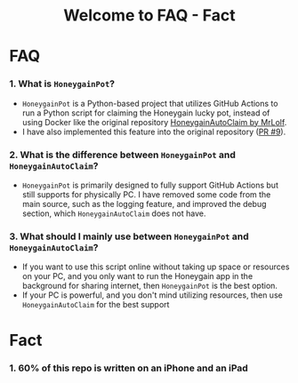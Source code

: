 <h1 align="center">Welcome to FAQ - Fact</h1>

# FAQ
### 1. What is `HoneygainPot`?
- `HoneygainPot` is a Python-based project that utilizes GitHub Actions to run a Python script for claiming the Honeygain lucky pot, instead of using Docker like the original repository [HoneygainAutoClaim by MrLolf](https://github.com/MrLoLf/HoneygainAutoClaim).
- I have also implemented this feature into the original repository ([PR #9](https://github.com/MrLoLf/HoneygainAutoClaim/pull/9)).

### 2. What is the difference between `HoneygainPot` and `HoneygainAutoClaim`?
- `HoneygainPot` is primarily designed to fully support GitHub Actions but still supports for physically PC. I have removed some code from the main source, such as the logging feature, and improved the debug section, which `HoneygainAutoClaim` does not have.

### 3. What should I mainly use between `HoneygainPot` and `HoneygainAutoClaim`?
- If you want to use this script online without taking up space or resources on your PC, and you only want to run the Honeygain app in the background for sharing internet, then `HoneygainPot` is the best option.
- If your PC is powerful, and you don't mind utilizing resources, then use `HoneygainAutoClaim` for the best support

# Fact
### 1. 60% of this repo is written on an iPhone and an iPad
